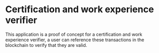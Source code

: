 # Certification and work experience verifier

This application is a proof of concept for a certification and work experience verifier, a user can reference these transactions in the blockchain to verify that they are valid.